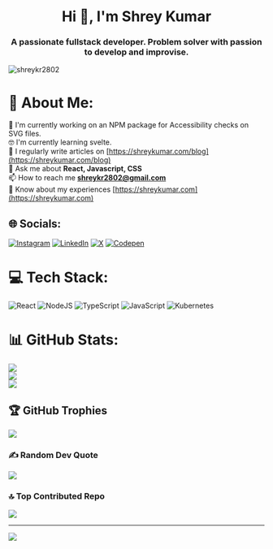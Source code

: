 <h1 align="center">Hi 👋, I'm Shrey Kumar</h1>
<h3 align="center">A passionate fullstack developer. Problem solver with passion to develop and improvise.</h3>

<p align="left"> <img src="https://komarev.com/ghpvc/?username=shreykr2802&label=Profile%20views&color=0e75b6&style=flat" alt="shreykr2802" /> </p>

# 💫 About Me:
🔭 I'm currently working on an NPM package for Accessibility checks on SVG files.<br>🤓 I'm currently learning svelte.<br />📝 I regularly write articles on [https://shreykumar.com/blog](https://shreykumar.com/blog)<br />💬 Ask me about **React, Javascript, CSS**<br />📫 How to reach me **shreykr2802@gmail.com**<br />📄 Know about my experiences [https://shreykumar.com](https://shreykumar.com)


## 🌐 Socials:
[![Instagram](https://img.shields.io/badge/Instagram-%23E4405F.svg?logo=Instagram&logoColor=white)](https://instagram.com/https://instagram.com/shreykr2802) [![LinkedIn](https://img.shields.io/badge/LinkedIn-%230077B5.svg?logo=linkedin&logoColor=white)](https://linkedin.com/in/https://linkedin.com/in/shreykr2802) [![X](https://img.shields.io/badge/X-black.svg?logo=X&logoColor=white)](https://x.com/https://twitter.com/shreykr2802) [![Codepen](https://img.shields.io/badge/Codepen-000000?style=for-the-badge&logo=codepen&logoColor=white)](https://codepen.io/https://codepen.io/shreykumar) 

# 💻 Tech Stack:
![React](https://img.shields.io/badge/react-%2320232a.svg?style=for-the-badge&logo=react&logoColor=%2361DAFB) ![NodeJS](https://img.shields.io/badge/node.js-6DA55F?style=for-the-badge&logo=node.js&logoColor=white) ![TypeScript](https://img.shields.io/badge/typescript-%23007ACC.svg?style=for-the-badge&logo=typescript&logoColor=white) ![JavaScript](https://img.shields.io/badge/javascript-%23323330.svg?style=for-the-badge&logo=javascript&logoColor=%23F7DF1E) ![Kubernetes](https://img.shields.io/badge/kubernetes-%23326ce5.svg?style=for-the-badge&logo=kubernetes&logoColor=white)
# 📊 GitHub Stats:
![](https://github-readme-stats.vercel.app/api?username=shreykr2802&theme=shadow_green&hide_border=false&include_all_commits=true&count_private=true)<br/>
![](https://github-readme-streak-stats.herokuapp.com/?user=shreykr2802&theme=shadow_green&hide_border=false)<br/>
![](https://github-readme-stats.vercel.app/api/top-langs/?username=shreykr2802&theme=shadow_green&hide_border=false&include_all_commits=true&count_private=true&layout=compact)

## 🏆 GitHub Trophies
![](https://github-profile-trophy.vercel.app/?username=shreykr2802&theme=shadow_green&no-frame=false&no-bg=true&margin-w=4)

### ✍️ Random Dev Quote
![](https://quotes-github-readme.vercel.app/api?type=vetical&theme=merko)

### 🔝 Top Contributed Repo
![](https://github-contributor-stats.vercel.app/api?username=shreykr2802&limit=5&theme=shadow_green&combine_all_yearly_contributions=true)

---
[![](https://visitcount.itsvg.in/api?id=shreykr2802&label=Profile%20Views&color=3&icon=2&pretty=true)](https://visitcount.itsvg.in)
